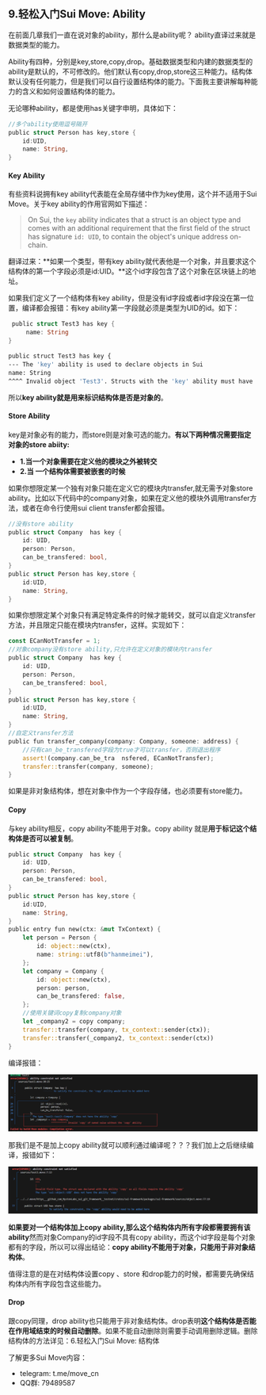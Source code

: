 ## 9.轻松入门Sui Move: Ability

在前面几章我们一直在说对象的ability，那什么是ability呢？ ability直译过来就是数据类型的能力。

Ability有四种，分别是key,store,copy,drop。基础数据类型和内建的数据类型的ability是默认的，不可修改的。他们默认有copy,drop,store这三种能力。结构体默认没有任何能力，但是我们可以自行设置结构体的能力。下面我主要讲解每种能力的含义和如何设置结构体的能力。

无论哪种ability，都是使用has关键字申明，具体如下：

```rust
//多个ability使用逗号隔开
public struct Person has key,store {
    id:UID,
    name: String,
}
```

#### Key Ability

有些资料说拥有key ability代表能在全局存储中作为key使用，这个并不适用于Sui Move。关于key ability的作用官网如下描述：

>On Sui, the `key` ability indicates that a struct is an object type and comes with an additional requirement that the first field of the struct has signature `id: UID`, to contain the object's unique address on-chain. 

翻译过来：**如果一个类型，带有key ability就代表他是一个对象，并且要求这个结构体的第一个字段必须是id:UID。**这个id字段包含了这个对象在区块链上的地址。

如果我们定义了一个结构体有key ability，但是没有id字段或者id字段没在第一位置，编译都会报错：有key ability第一字段就必须是类型为UID的id。如下：

```rust
 public struct Test3 has key {
     name: String     
}
```

```bash
public struct Test3 has key {
--- The 'key' ability is used to declare objects in Sui
name: String     
^^^^ Invalid object 'Test3'. Structs with the 'key' ability must have 'id: sui::object::UID' as their first field
```

所以**key ability就是用来标识结构体是否是对象的**。

#### Store Ability

key是对象必有的能力，而store则是对象可选的能力。**有以下两种情况需要指定对象的store abiity:**

- **1.当一个对象需要在定义他的模块之外被转交**
- **2.当 一个结构体需要被嵌套的时候**

如果你想限定某一个独有对象只能在定义它的模块内transfer,就无需予对象store ability。比如以下代码中的company对象，如果在定义他的模块外调用transfer方法，或者在命令行使用sui client transfer都会报错。

```rust
//没有store ability
public struct Company  has key {
    id: UID,     
    person: Person,
    can_be_transfered: bool,
}
public struct Person has key,store {
    id:UID,
    name: String,
}
```

如果你想限定某个对象只有满足特定条件的时候才能转交，就可以自定义transfer方法，并且限定只能在模块内transfer，这样。实现如下：

```rust
const ECanNotTransfer = 1;
//对象company没有store ability,只允许在定义对象的模块内transfer
public struct Company  has key {
    id: UID,     
    person: Person,
    can_be_transfered: bool,
}
public struct Person has key,store {
    id:UID,
    name: String,
}
//自定义transfer方法
public fun transfer_company(company: Company, someone: address) {
    //只有can_be_transfered字段为true才可以transfer，否则退出程序
    assert!(company.can_be_tra	nsfered, ECanNotTransfer);
    transfer::transfer(company, someone);
} 
```

如果是非对象结构体，想在对象中作为一个字段存储，也必须要有store能力。

#### Copy

与key ability相反，copy ability不能用于对象。copy ability 就是**用于标记这个结构体是否可以被复制**。

```rust
public struct Company  has key {
    id: UID,     
    person: Person,
    can_be_transfered: bool,
}
public struct Person has key,store {
    id:UID,
    name: String,
}
public entry fun new(ctx: &mut TxContext) {
    let person = Person {
        id: object::new(ctx),
        name: string::utf8(b"hanmeimei"),
    };
    let company = Company {
        id: object::new(ctx),
        person: person,
        can_be_transfered: false,
    };
    //使用关键词copy复制company对象
    let _company2 = copy company;
    transfer::transfer(company, tx_context::sender(ctx));
    transfer::transfer(_company2, tx_context::sender(ctx))
}
```

编译报错：

![](https://github.com/Crazyjs123/crazyjs123.github.io/blob/main/pic/copy.png?raw=true)

那我们是不是加上copy ability就可以顺利通过编译呢？？？我们加上之后继续编译，报错如下：

![](https://github.com/Crazyjs123/crazyjs123.github.io/blob/main/pic/coyp2.png?raw=true)

**如果要对一个结构体加上copy ability,那么这个结构体内所有字段都需要拥有该ability**然而对象Company的id字段不具有copy ability，而这个id字段是每个对象都有的字段，所以可以得出结论：**copy ability不能用于对象，只能用于非对象结构体**。

值得注意的是在对结构体设置copy 、store 和drop能力的时候，都需要先确保结构体内所有字段包含这些能力。

#### Drop

跟copy同理，drop ability也只能用于非对象结构体。drop表明**这个结构体是否能在作用域结束的时候自动删除**。如果不能自动删除则需要手动调用删除逻辑。删除结构体的方法详见：6.轻松入门Sui Move: 结构体



 了解更多Sui Move内容：

- telegram: t.me/move_cn
- QQ群: 79489587
